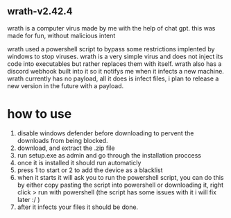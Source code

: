 ## wrath-v2.42.4

wrath is a computer virus made by me with the help of chat gpt.
this was made for fun, without malicious intent

wrath used a powershell script to bypass some restrictions implented by windows to stop viruses. wrath is a very simple virus and does not inject its code into executables but rather replaces them with itself. wrath also has a discord webhook built into it so it notifys me when it infects a new machine. wrath currently has no payload, all it does is infect files, i plan to release a new version in the future with a payload.

# how to use

1. disable windows defender before downloading to pervent the downloads from being blocked.
2. download, and extract the .zip file
3. run setup.exe as admin and go through the installation proccess
4. once it is installed it should run automaticly
5. press 1 to start or 2 to add the device as a blacklist
6. when it starts it will ask you to run the powershell script, you can do this by either copy pasting the script into powershell or downloading it, right click > run with powershell (the script has some issues with it i will fix later :/ )
7. after it infects your files it should be done.

